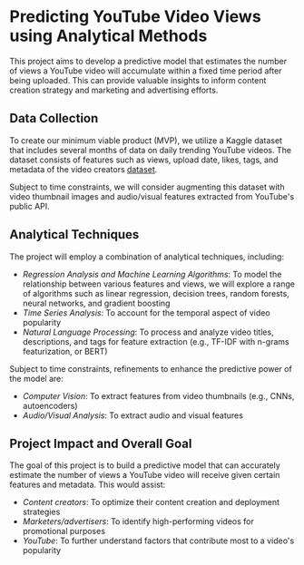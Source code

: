 # Predicting YouTube Video Views using Analytical Methods

This project aims to develop a predictive model that estimates the number of views a YouTube video will accumulate within a fixed time period after being uploaded. This can provide valuable insights to inform content creation strategy and marketing and advertising efforts.

## Data Collection
To create our minimum viable product (MVP), we utilize a Kaggle dataset that includes several months of data on daily trending YouTube videos. The dataset consists of features such as views, upload date, likes, tags, and metadata of the video creators [dataset](https://www.kaggle.com/datasets/datasnaek/youtube-new).

Subject to time constraints, we will consider augmenting this dataset with video thumbnail images and audio/visual features extracted from YouTube's public API.

## Analytical Techniques
The project will employ a combination of analytical techniques, including:

* *Regression Analysis and Machine Learning Algorithms*: To model the relationship between various features and views, we will explore a range of algorithms such as linear regression, decision trees, random forests, neural networks, and gradient boosting
* *Time Series Analysis*: To account for the temporal aspect of video popularity
* *Natural Language Processing*: To process and analyze video titles, descriptions, and tags for feature extraction (e.g., TF-IDF with n-grams featurization, or BERT)

Subject to time constraints, refinements to enhance the predictive power of the model are:

* *Computer Vision*: To extract features from video thumbnails (e.g., CNNs, autoencoders)
* *Audio/Visual Analysis*: To extract audio and visual features

## Project Impact and Overall Goal
The goal of this project is to build a predictive model that can accurately estimate the number of views a YouTube video will receive given certain features and metadata. This would assist:
* *Content creators*: To optimize their content creation and deployment strategies
* *Marketers/advertisers*: To identify high-performing videos for promotional purposes
* *YouTube*: To further understand factors that contribute most to a video's popularity
